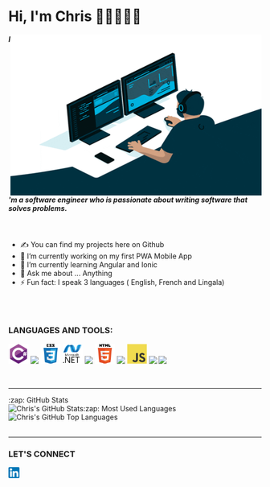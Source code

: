 # Hi, I'm Chris 👋🏿👨🏿‍💻
<img align="right" src="https://github.com/christiankasongo/christiankasongo/blob/main/giphy.gif" alt="Programmer Gif" width="500" height="320">

##### I'm a software engineer who is passionate about writing software that solves problems.

<br/>


- ✍ You can find my projects here on Github
- 🔭 I’m currently working on my first PWA Mobile App
- 🌱 I’m currently learning Angular and Ionic
- 💬 Ask me about ... Anything
- ⚡ Fun fact: I speak 3 languages ( English, French and Lingala)

<br/>
<br/>


### LANGUAGES AND TOOLS:

<code><img height="40" src="https://raw.githubusercontent.com/devicons/devicon/master/icons/csharp/csharp-original.svg"></code>
<code><img height="40" src="https://angular.io/assets/images/logos/angular/angular.svg"></code>
<code><img height="40" src="https://raw.githubusercontent.com/devicons/devicon/master/icons/css3/css3-original-wordmark.svg"></code>
<code><img height="40" src="https://raw.githubusercontent.com/devicons/devicon/master/icons/dot-net/dot-net-original-wordmark.svg"></code>
<code><img height="40" src="https://www.vectorlogo.zone/logos/git-scm/git-scm-icon.svg"></code>
<code><img height="40" src="https://raw.githubusercontent.com/devicons/devicon/master/icons/html5/html5-original-wordmark.svg"></code>
<code><img height="40" src="https://upload.wikimedia.org/wikipedia/commons/d/d1/Ionic_Logo.svg"></code>
<code><img height="40" src="https://raw.githubusercontent.com/devicons/devicon/master/icons/javascript/javascript-original.svg"></code>
<code><img height="40" src="https://www.svgrepo.com/show/303229/microsoft-sql-server-logo.svg"></code>
<code><img height="40" src="hhttps://raw.githubusercontent.com/devicons/devicon/master/icons/typescript/typescript-original.svg"></code>

<br/>
<hr>

  <summary>:zap: GitHub Stats</summary>
 <img align="left" alt="Chris's GitHub Stats" src="https://github-readme-stats.vercel.app/api?username=christiankasongo&show_icons=true&hide_border=true"/>
 
  <summary>:zap: Most Used Languages</summary>
<img align="left" alt="Chris's GitHub Top Languages" src="https://github-readme-stats.vercel.app/api/top-langs/?username=christiankasongo"/>











<br/>
<br/>
<hr>

### LET'S CONNECT
<p align="centre">
<a href="www.linkedin.com/in/christian-kasongo-269a84196" target="blank"><img align="center" src="https://raw.githubusercontent.com/christiankasongo/christiankasongo/main/linkedin.png" alt="www.linkedin.com/in/christian-kasongo-269a84196" width="22px"/></a>
</p>
